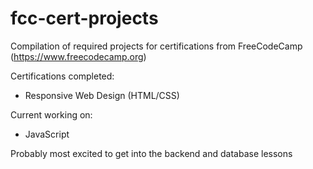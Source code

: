 # fcc-cert-projects
Compilation of required projects for certifications from FreeCodeCamp (https://www.freecodecamp.org)

Certifications completed:
- Responsive Web Design (HTML/CSS)

Current working on:
- JavaScript


Probably most excited to get into the backend and database lessons
